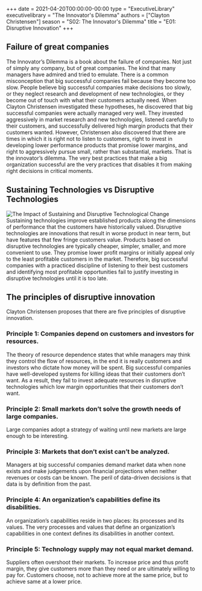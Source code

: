 +++
date = 2021-04-20T00:00:00-00:00
type = "ExecutiveLibrary"
executivelibrary = "The Innovator's Dilemma"
authors = ["Clayton Christensen"]
season = "S02: The Innovator's Dilemma"
title = "E01: Disruptive Innovation"
+++

## Failure of great companies
The Innovator’s Dilemma is a book about the failure of companies. Not just of simply any company, but of great companies. The kind that many managers have admired and tried to emulate. 
There is a common misconception that big successful companies fail because they become too slow. People believe big successful companies make decisions too slowly, or they neglect research and development of new technologies, or they become out of touch with what their customers actually need. 
When Clayton Christensen investigated these hypotheses, he discovered that big successful companies were actually managed very well. They invested aggressively in market research and new technologies, listened carefully to their customers, and successfully delivered high margin products that their customers wanted. 
However, Christensen also discovered that there are times in which it is right not to listen to customers, right to invest in developing lower performance products that promise lower margins, and right to aggressively pursue small, rather than substantial, markets. That is the innovator’s dilemma. The very best practices that make a big organization successful are the very practices that disables it from making right decisions in critical moments. 

## Sustaining Technologies vs Disruptive Technologies
![The Impact of Sustaining and Disruptive Technological Change](/media/executivelibrary/s02/disruptivevssustaining.jpg)
Sustaining technologies improve established products along the dimensions of performance that the customers have historically valued. Disruptive technologies are innovations that result in worse product in near term, but have features that few fringe customers value. 
Products based on disruptive technologies are typically cheaper, simpler, smaller, and more convenient to use. They promise lower profit margins or initially appeal only to the least profitable customers in the market. Therefore, big successful companies with a practiced discipline of listening to their best customers and identifying most profitable opportunities fail to justify investing in disruptive technologies until it is too late.  

## The principles of disruptive innovation
Clayton Christensen proposes that there are five principles of disruptive innovation. 
### Principle 1: Companies depend on customers and investors for resources. 
The theory of resource dependence states that while managers may think they control the flow of resources, in the end it is really customers and investors who dictate how money will be spent. Big successful companies have well-developed systems for killing ideas that their customers don’t want. As a result, they fail to invest adequate resources in disruptive technologies which low margin opportunities that their customers don’t want.  
### Principle 2: Small markets don’t solve the growth needs of large companies. 
Large companies adopt a strategy of waiting until new markets are large enough to be interesting. 
### Principle 3: Markets that don’t exist can’t be analyzed. 
Managers at big successful companies demand market data when none exists and make judgements upon financial projections when neither revenues or costs can be known. The peril of data-driven decisions is that data is by definition from the past. 
### Principle 4: An organization’s capabilities define its disabilities. 
An organization’s capabilities reside in two places: its processes and its values. The very processes and values that define an organization’s capabilities in one context defines its disabilities in another context. 
### Principle 5: Technology supply may not equal market demand. 
Suppliers often overshoot their markets. To increase price and thus profit margin, they give customers more than they need or are ultimately willing to pay for. Customers choose, not to achieve more at the same price, but to achieve same at a lower price. 